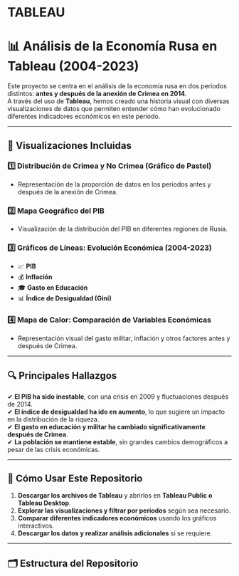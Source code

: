 # TABLEAU

# 📊 Análisis de la Economía Rusa en Tableau (2004-2023)

Este proyecto se centra en el análisis de la economía rusa en dos periodos distintos: **antes y después de la anexión de Crimea en 2014**.  
A través del uso de **Tableau**, hemos creado una historia visual con diversas visualizaciones de datos que permiten entender cómo han evolucionado diferentes indicadores económicos en este periodo.

---

## 📌 Visualizaciones Incluidas

### 1️⃣ **Distribución de Crimea y No Crimea (Gráfico de Pastel)**
- Representación de la proporción de datos en los periodos antes y después de la anexión de Crimea.

### 2️⃣ **Mapa Geográfico del PIB**
- Visualización de la distribución del PIB en diferentes regiones de Rusia.

### 3️⃣ **Gráficos de Líneas: Evolución Económica (2004-2023)**
- 📈 **PIB**
- 💰 **Inflación**
- 🎓 **Gasto en Educación**
- 📊 **Índice de Desigualdad (Gini)**

### 4️⃣ **Mapa de Calor: Comparación de Variables Económicas**
- Representación visual del gasto militar, inflación y otros factores antes y después de Crimea.

---

## 🔍 **Principales Hallazgos**
✔ **El PIB ha sido inestable**, con una crisis en 2009 y fluctuaciones después de 2014.  
✔ **El índice de desigualdad ha ido en aumento**, lo que sugiere un impacto en la distribución de la riqueza.  
✔ **El gasto en educación y militar ha cambiado significativamente después de Crimea**.  
✔ **La población se mantiene estable**, sin grandes cambios demográficos a pesar de las crisis económicas.

---

## 🚀 **Cómo Usar Este Repositorio**
1. **Descargar los archivos de Tableau** y abrirlos en **Tableau Public o Tableau Desktop**.
2. **Explorar las visualizaciones y filtrar por periodos** según sea necesario.
3. **Comparar diferentes indicadores económicos** usando los gráficos interactivos.
4. **Descargar los datos y realizar análisis adicionales** si se requiere.

---

## 🗂 **Estructura del Repositorio**
